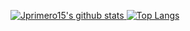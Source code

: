 [![Jprimero15's github stats](https://github-readme-stats-eosin-five.vercel.app/api?username=Jprimero15&show_icons=true&count_private=true&include_all_commits=true&hide_border=true&theme=algolia)
![Top Langs](https://github-readme-stats-eosin-five.vercel.app/api/top-langs/?username=Jprimero15&layout=compact&hide_border=true&include_all_commits=true&theme=algolia)](https://github.com/Jprimero15)

